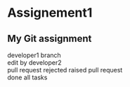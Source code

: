 # Assignement1
## My Git assignment
developer1 branch<br>
edit by developer2<br> 
pull request rejected
raised pull request<br>
done all tasks<br>

